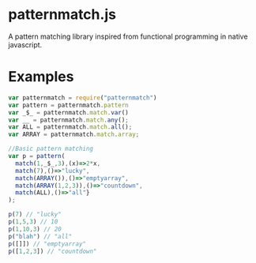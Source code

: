 # patternmatch.js
A pattern matching library inspired from functional programming in native javascript.

# Examples
```javascript
var patternmatch = require("patternmatch")
var pattern = patternmatch.pattern
var _$_ = patternmatch.match.var()
var __ = patternmatch.match.any();
var ALL = patternmatch.match.all();
var ARRAY = patternmatch.match.array;

//Basic pattern matching
var p = pattern(
  match(1,_$_,3),(x)=>2*x,
  match(7),()=>"lucky",
  match(ARRAY()),()=>"emptyarray",
  match(ARRAY(1,2,3)),()=>"countdown",
  match(ALL),()=>"all"}
);

p(7) // "lucky"
p(1,5,3) // 10
p(1,10,3) // 20
p("blah") // "all"
p([]]) // "emptyarray"
p([1,2,3]) // "countdown"
```
